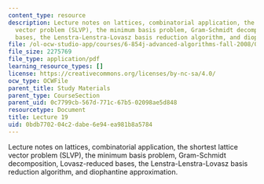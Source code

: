 ```yaml
---
content_type: resource
description: Lecture notes on lattices, combinatorial application, the shortest lattice
  vector problem (SLVP), the minimum basis problem, Gram-Schmidt decomposition, Lovasz-reduced
  bases, the Lenstra-Lenstra-Lovasz basis reduction algorithm, and diophantine approximation.
file: /ol-ocw-studio-app/courses/6-854j-advanced-algorithms-fall-2008/0bdb770204c2dabe6e94ea981b8a5784_lattices.pdf
file_size: 2275769
file_type: application/pdf
learning_resource_types: []
license: https://creativecommons.org/licenses/by-nc-sa/4.0/
ocw_type: OCWFile
parent_title: Study Materials
parent_type: CourseSection
parent_uid: 0c7799cb-567d-771c-67b5-02098ae5d848
resourcetype: Document
title: Lecture 19
uid: 0bdb7702-04c2-dabe-6e94-ea981b8a5784
---
```

Lecture notes on lattices, combinatorial application, the shortest lattice vector problem (SLVP), the minimum basis problem, Gram-Schmidt decomposition, Lovasz-reduced bases, the Lenstra-Lenstra-Lovasz basis reduction algorithm, and diophantine approximation.